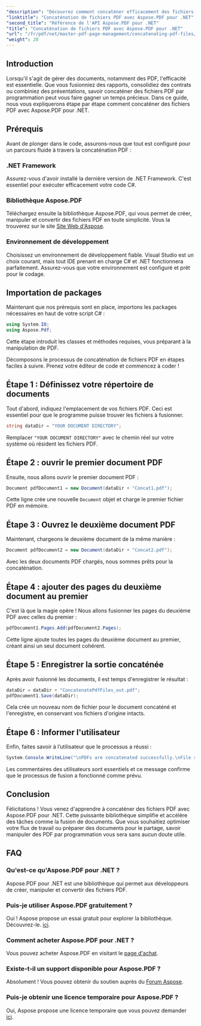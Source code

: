 ```yaml
---
"description": "Découvrez comment concaténer efficacement des fichiers PDF avec Aspose.PDF pour .NET grâce à ce guide complet. Suivez nos instructions étape par étape pour fusionner facilement rapports et contrats."
"linktitle": "Concaténation de fichiers PDF avec Aspose.PDF pour .NET"
"second_title": "Référence de l'API Aspose.PDF pour .NET"
"title": "Concaténation de fichiers PDF avec Aspose.PDF pour .NET"
"url": "/fr/pdf/net/master-pdf-page-management/concatenating-pdf-files/"
"weight": 20
---
```


## Introduction

Lorsqu'il s'agit de gérer des documents, notamment des PDF, l'efficacité est essentielle. Que vous fusionniez des rapports, consolidiez des contrats ou combiniez des présentations, savoir concaténer des fichiers PDF par programmation peut vous faire gagner un temps précieux. Dans ce guide, nous vous expliquerons étape par étape comment concaténer des fichiers PDF avec Aspose.PDF pour .NET.

## Prérequis

Avant de plonger dans le code, assurons-nous que tout est configuré pour un parcours fluide à travers la concaténation PDF :

### .NET Framework

Assurez-vous d'avoir installé la dernière version de .NET Framework. C'est essentiel pour exécuter efficacement votre code C#.

### Bibliothèque Aspose.PDF

Téléchargez ensuite la bibliothèque Aspose.PDF, qui vous permet de créer, manipuler et convertir des fichiers PDF en toute simplicité. Vous la trouverez sur le site [Site Web d'Aspose](https://releases.aspose.com/pdf/net/).

### Environnement de développement

Choisissez un environnement de développement fiable. Visual Studio est un choix courant, mais tout IDE prenant en charge C# et .NET fonctionnera parfaitement. Assurez-vous que votre environnement est configuré et prêt pour le codage.

## Importation de packages

Maintenant que nos prérequis sont en place, importons les packages nécessaires en haut de votre script C# :

```csharp
using System.IO;
using Aspose.Pdf;
```

Cette étape introduit les classes et méthodes requises, vous préparant à la manipulation de PDF.

Décomposons le processus de concaténation de fichiers PDF en étapes faciles à suivre. Prenez votre éditeur de code et commencez à coder !

## Étape 1 : Définissez votre répertoire de documents

Tout d'abord, indiquez l'emplacement de vos fichiers PDF. Ceci est essentiel pour que le programme puisse trouver les fichiers à fusionner.

```csharp
string dataDir = "YOUR DOCUMENT DIRECTORY";
```

Remplacer `"YOUR DOCUMENT DIRECTORY"` avec le chemin réel sur votre système où résident les fichiers PDF.

## Étape 2 : ouvrir le premier document PDF

Ensuite, nous allons ouvrir le premier document PDF :

```csharp
Document pdfDocument1 = new Document(dataDir + "Concat1.pdf");
```

Cette ligne crée une nouvelle `Document` objet et charge le premier fichier PDF en mémoire.

## Étape 3 : Ouvrez le deuxième document PDF

Maintenant, chargeons le deuxième document de la même manière :

```csharp
Document pdfDocument2 = new Document(dataDir + "Concat2.pdf");
```

Avec les deux documents PDF chargés, nous sommes prêts pour la concaténation.

## Étape 4 : ajouter des pages du deuxième document au premier

C'est là que la magie opère ! Nous allons fusionner les pages du deuxième PDF avec celles du premier :

```csharp
pdfDocument1.Pages.Add(pdfDocument2.Pages);
```

Cette ligne ajoute toutes les pages du deuxième document au premier, créant ainsi un seul document cohérent.

## Étape 5 : Enregistrer la sortie concaténée

Après avoir fusionné les documents, il est temps d'enregistrer le résultat :

```csharp
dataDir = dataDir + "ConcatenatePdfFiles_out.pdf";
pdfDocument1.Save(dataDir);
```

Cela crée un nouveau nom de fichier pour le document concaténé et l'enregistre, en conservant vos fichiers d'origine intacts.

## Étape 6 : Informer l'utilisateur

Enfin, faites savoir à l’utilisateur que le processus a réussi :

```csharp
System.Console.WriteLine("\nPDFs are concatenated successfully.\nFile saved at " + dataDir);
```

Les commentaires des utilisateurs sont essentiels et ce message confirme que le processus de fusion a fonctionné comme prévu.

## Conclusion

Félicitations ! Vous venez d'apprendre à concaténer des fichiers PDF avec Aspose.PDF pour .NET. Cette puissante bibliothèque simplifie et accélère des tâches comme la fusion de documents. Que vous souhaitiez optimiser votre flux de travail ou préparer des documents pour le partage, savoir manipuler des PDF par programmation vous sera sans aucun doute utile.

## FAQ

### Qu'est-ce qu'Aspose.PDF pour .NET ?  
Aspose.PDF pour .NET est une bibliothèque qui permet aux développeurs de créer, manipuler et convertir des fichiers PDF.

### Puis-je utiliser Aspose.PDF gratuitement ?  
Oui ! Aspose propose un essai gratuit pour explorer la bibliothèque. Découvrez-le. [ici](https://releases.aspose.com/).

### Comment acheter Aspose.PDF pour .NET ?  
Vous pouvez acheter Aspose.PDF en visitant le [page d'achat](https://purchase.aspose.com/buy).

### Existe-t-il un support disponible pour Aspose.PDF ?  
Absolument ! Vous pouvez obtenir du soutien auprès du [Forum Aspose](https://forum.aspose.com/c/pdf/10).

### Puis-je obtenir une licence temporaire pour Aspose.PDF ?  
Oui, Aspose propose une licence temporaire que vous pouvez demander [ici](https://purchase.aspose.com/temporary-license/).